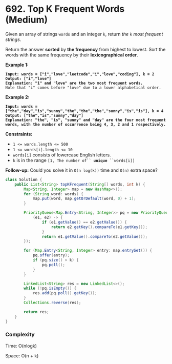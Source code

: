 # 692. Top K Frequent Words (Medium)

Given an array of strings `words` and an integer `k`, return _the_ `k` _most frequent strings_.

Return the answer **sorted** by **the frequency** from highest to lowest. Sort the words with the same frequency by their **lexicographical order**.

**Example 1:**

<pre><code><strong>Input: words = ["i","love","leetcode","i","love","coding"], k = 2
</strong><strong>Output: ["i","love"]
</strong><strong>Explanation: "i" and "love" are the two most frequent words.
</strong>Note that "i" comes before "love" due to a lower alphabetical order.
</code></pre>

**Example 2:**

<pre><code><strong>Input: words = ["the","day","is","sunny","the","the","the","sunny","is","is"], k = 4
</strong><strong>Output: ["the","is","sunny","day"]
</strong><strong>Explanation: "the", "is", "sunny" and "day" are the four most frequent words, with the number of occurrence being 4, 3, 2 and 1 respectively.
</strong></code></pre>

**Constraints:**

* `1 <= words.length <= 500`
* `1 <= words[i].length <= 10`
* `words[i]` consists of lowercase English letters.
* `k` is in the range `[1, The number of`` `**`unique`**` ``words[i]]`&#x20;

**Follow-up:** Could you solve it in `O(n log(k))` time and `O(n)` extra space?



```java
class Solution {
    public List<String> topKFrequent(String[] words, int k) {
        Map<String, Integer> map = new HashMap<>();
        for (String word: words) {
            map.put(word, map.getOrDefault(word, 0) + 1);
        }

        PriorityQueue<Map.Entry<String, Integer>> pq = new PriorityQueue<>(
            (e1, e2) -> {
                if (e1.getValue() == e2.getValue()) {
                    return e2.getKey().compareTo(e1.getKey());
                }
                return e1.getValue().compareTo(e2.getValue());
        });

        for (Map.Entry<String, Integer> entry: map.entrySet()) {
            pq.offer(entry);
            if (pq.size() > k) {
                pq.poll();
            }
        }

        LinkedList<String> res = new LinkedList<>();
        while (!pq.isEmpty()) {
            res.add(pq.poll().getKey());
        }
        Collections.reverse(res);

        return res;
    }
}
```

### Complexity

Time: O(nlogk)

Space: O(n + k)
